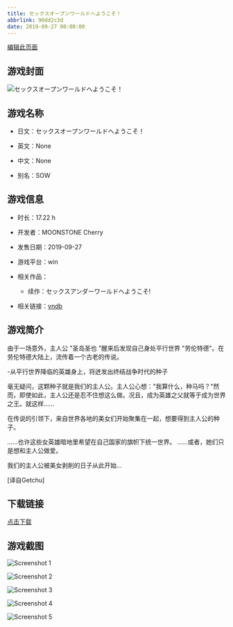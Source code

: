 ```yaml
---
title: セックスオープンワールドへようこそ！
abbrlink: 90dd2c3d
date: 2019-09-27 00:00:00
---
```

[编辑此页面](https://github.com/ACG-3/ADV3-source/blob/main/source/_posts/%E3%82%BB%E3%83%83%E3%82%AF%E3%82%B9%E3%82%AA%E3%83%BC%E3%83%97%E3%83%B3%E3%83%AF%E3%83%BC%E3%83%AB%E3%83%89%E3%81%B8%E3%82%88%E3%81%86%E3%81%93%E3%81%9D%EF%BC%81.md)

## 游戏封面

![セックスオープンワールドへようこそ！](https://pan.timero.xyz/d/onedrive/img_lib_001/%E3%82%BB%E3%83%83%E3%82%AF%E3%82%B9%E3%82%AA%E3%83%BC%E3%83%97%E3%83%B3%E3%83%AF%E3%83%BC%E3%83%AB%E3%83%89%E3%81%B8%E3%82%88%E3%81%86%E3%81%93%E3%81%9D%EF%BC%81_cover.avif)


## 游戏名称

- 日文：セックスオープンワールドへようこそ！
- 英文：None
- 中文：None

- 别名：SOW


## 游戏信息

- 时长：17.22 h
- 开发者：MOONSTONE Cherry
- 发售日期：2019-09-27
- 游戏平台：win
- 相关作品：
   - 续作：セックスアンダーワールドへようこそ!

- 相关链接：[vndb](https://vndb.org/v25942)


## 游戏简介

由于一场意外，主人公 "圣岛圣也 "醒来后发现自己身处平行世界 "劳伦特德"。在劳伦特德大陆上，流传着一个古老的传说。

-从平行世界降临的英雄身上，将迸发出终结战争时代的种子

毫无疑问，这颗种子就是我们的主人公。主人公心想："我算什么，种马吗？"然而，即使如此，主人公还是忍不住想这么做。况且，成为英雄之父就等于成为世界之王。就这样......

在传说的引领下，来自世界各地的美女们开始聚集在一起，想要得到主人公的种子。

......也许这些女英雄暗地里希望在自己国家的旗帜下统一世界。
......或者，她们只是想和主人公做爱。

我们的主人公被美女剥削的日子从此开始...

[译自Getchu]


## 下载链接

[点击下载](https://pan.timero.xyz/onedrive/adv_lib_001/%E3%82%BB%E3%83%83%E3%82%AF%E3%82%B9%E3%82%AA%E3%83%BC%E3%83%97%E3%83%B3%E3%83%AF%E3%83%BC%E3%83%AB%E3%83%89%E3%81%B8%E3%82%88%E3%81%86%E3%81%93%E3%81%9D%EF%BC%81)


## 游戏截图


![Screenshot 1](https://pan.timero.xyz/d/onedrive/img_lib_001/%E3%82%BB%E3%83%83%E3%82%AF%E3%82%B9%E3%82%AA%E3%83%BC%E3%83%97%E3%83%B3%E3%83%AF%E3%83%BC%E3%83%AB%E3%83%89%E3%81%B8%E3%82%88%E3%81%86%E3%81%93%E3%81%9D%EF%BC%81_Screenshot_1.avif)

![Screenshot 2](https://pan.timero.xyz/d/onedrive/img_lib_001/%E3%82%BB%E3%83%83%E3%82%AF%E3%82%B9%E3%82%AA%E3%83%BC%E3%83%97%E3%83%B3%E3%83%AF%E3%83%BC%E3%83%AB%E3%83%89%E3%81%B8%E3%82%88%E3%81%86%E3%81%93%E3%81%9D%EF%BC%81_Screenshot_2.avif)

![Screenshot 3](https://pan.timero.xyz/d/onedrive/img_lib_001/%E3%82%BB%E3%83%83%E3%82%AF%E3%82%B9%E3%82%AA%E3%83%BC%E3%83%97%E3%83%B3%E3%83%AF%E3%83%BC%E3%83%AB%E3%83%89%E3%81%B8%E3%82%88%E3%81%86%E3%81%93%E3%81%9D%EF%BC%81_Screenshot_3.avif)

![Screenshot 4](https://pan.timero.xyz/d/onedrive/img_lib_001/%E3%82%BB%E3%83%83%E3%82%AF%E3%82%B9%E3%82%AA%E3%83%BC%E3%83%97%E3%83%B3%E3%83%AF%E3%83%BC%E3%83%AB%E3%83%89%E3%81%B8%E3%82%88%E3%81%86%E3%81%93%E3%81%9D%EF%BC%81_Screenshot_4.avif)

![Screenshot 5](https://pan.timero.xyz/d/onedrive/img_lib_001/%E3%82%BB%E3%83%83%E3%82%AF%E3%82%B9%E3%82%AA%E3%83%BC%E3%83%97%E3%83%B3%E3%83%AF%E3%83%BC%E3%83%AB%E3%83%89%E3%81%B8%E3%82%88%E3%81%86%E3%81%93%E3%81%9D%EF%BC%81_Screenshot_5.avif)

